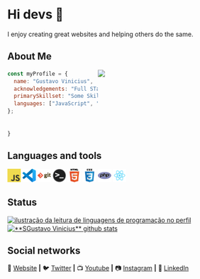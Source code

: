 
# Hi devs 👋

I enjoy creating great websites and helping others do the same.

## About Me

<img align="right" width="300" src="https://i2.wp.com/allhtaccess.info/wp-content/uploads/2018/03/programming.gif?fit=1281%2C716&ssl=1" />

```javascript
const myProfile = {
  name: "Gustavo Vinicius",
  acknowledgements: "Full STack",
  primarySkillset: "Some Skills",
  languages: ["JavaScript", "PHP", "React", "Laravel", "Node"]
};


}
```

## Languages ​​and tools


<code><img
    height="30"
    src="https://raw.githubusercontent.com/github/explore/80688e429a7d4ef2fca1e82350fe8e3517d3494d/topics/javascript/javascript.png"
    alt="Logo javascript"/></code>
<code><img
    height="30"
    src="https://raw.githubusercontent.com/github/explore/80688e429a7d4ef2fca1e82350fe8e3517d3494d/topics/visual-studio-code/visual-studio-code.png"
    alt="Logo visual studio"/></code>
<code><img
    height="30"
    src="https://raw.githubusercontent.com/github/explore/80688e429a7d4ef2fca1e82350fe8e3517d3494d/topics/git/git.png"
    alt="Logo git"/></code>
<code><img
    height="30"
    src="https://raw.githubusercontent.com/github/explore/80688e429a7d4ef2fca1e82350fe8e3517d3494d/topics/terminal/terminal.png"
    alt="Logo terminal"/></code>
<code><img
    height="30"
    src="https://raw.githubusercontent.com/github/explore/80688e429a7d4ef2fca1e82350fe8e3517d3494d/topics/html/html.png"
    alt="Logo HTML"/></code>
<code><img
    height="30"
    src="https://raw.githubusercontent.com/github/explore/80688e429a7d4ef2fca1e82350fe8e3517d3494d/topics/css/css.png"
    alt="Logo CSS"/></code>
<code><img
    height="30"
    src="https://raw.githubusercontent.com/github/explore/80688e429a7d4ef2fca1e82350fe8e3517d3494d/topics/php/php.png"
    alt="Logo PHP"/></code>
<code><img
    height="30"
    src="https://raw.githubusercontent.com/github/explore/80688e429a7d4ef2fca1e82350fe8e3517d3494d/topics/react/react.png"
    alt="Logo React"/></code>

## Status

<a href="https://github.com/GustavoViniciusDev" title="ilustração do mapeamento de linguagens">
  <img align="center" src="https://github-readme-stats.vercel.app/api/top-langs/?username=gustavoviniciusdev&theme=dracula&hide_langs_below=1" alt="ilustração da leitura de linguagens de programação no perfil"/>
</a>

<a href="https://github.com/GustavoViniciusDev" title="ilustração do mapeamento do perfil">
 <img align="center" src="https://github-readme-stats.vercel.app/api?username=gustavoviniciusdev&show_icons=true&theme=dracula&line_height=27" alt="**SGustavo Vinicius** github stats"/>
</a>

[website]: https://gustavoviniciusdev.com/
[twitter]: https://twitter.com/gutookkjk/
[youtube]: https://www.youtube.com/channel/UCUFDwDhN8ldoEyc7fonSLZw
[instagram]: https://www.instagram.com/GustavoViniciusDev/
[linkedin]: https://www.linkedin.com/in/gustavo-linhares-907b67181/

<br>

## Social networks

🏡 [Website][website] **|**
🐦 [Twitter][twitter] **|**
📺 [Youtube][youtube] **|**
📷 [Instagram][instagram] **|**
👔 [LinkedIn][linkedin]

